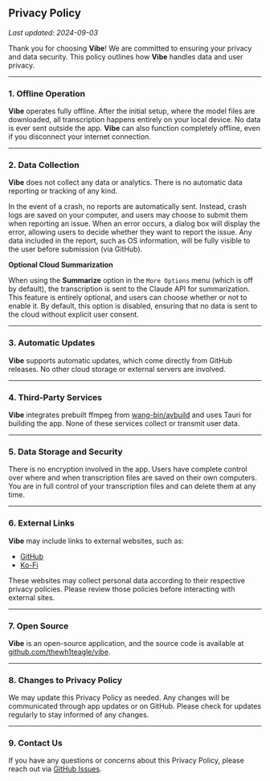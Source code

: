 ## Privacy Policy

_Last updated: 2024-09-03_

Thank you for choosing **Vibe**! We are committed to ensuring your privacy and data security. This policy outlines how **Vibe** handles data and user privacy.

---

### 1. Offline Operation

**Vibe** operates fully offline. After the initial setup, where the model files are downloaded, all transcription happens entirely on your local device. No data is ever sent outside the app. **Vibe** can also function completely offline, even if you disconnect your internet connection.

---

### 2. Data Collection

**Vibe** does not collect any data or analytics. There is no automatic data reporting or tracking of any kind.

In the event of a crash, no reports are automatically sent. Instead, crash logs are saved on your computer, and users may choose to submit them when reporting an issue. When an error occurs, a dialog box will display the error, allowing users to decide whether they want to report the issue. Any data included in the report, such as OS information, will be fully visible to the user before submission (via GitHub).

**Optional Cloud Summarization**

When using the **Summarize** option in the `More Options` menu (which is off by default), the transcription is sent to the Claude API for summarization. This feature is entirely optional, and users can choose whether or not to enable it. By default, this option is disabled, ensuring that no data is sent to the cloud without explicit user consent.

---

### 3. Automatic Updates

**Vibe** supports automatic updates, which come directly from GitHub releases. No other cloud storage or external servers are involved.

---

### 4. Third-Party Services

**Vibe** integrates prebuilt ffmpeg from [wang-bin/avbuild](https://github.com/wang-bin/avbuild) and uses Tauri for building the app. None of these services collect or transmit user data.

---

### 5. Data Storage and Security

There is no encryption involved in the app. Users have complete control over where and when transcription files are saved on their own computers. You are in full control of your transcription files and can delete them at any time.

---

### 6. External Links

**Vibe** may include links to external websites, such as:

-   [GitHub](https://github.com/thewh1teagle/vibe)
-   [Ko-Fi](https://ko-fi.com/thewh1teagle)

These websites may collect personal data according to their respective privacy policies. Please review those policies before interacting with external sites.

---

### 7. Open Source

**Vibe** is an open-source application, and the source code is available at [github.com/thewh1teagle/vibe](https://github.com/thewh1teagle/vibe).

---

### 8. Changes to Privacy Policy

We may update this Privacy Policy as needed. Any changes will be communicated through app updates or on GitHub. Please check for updates regularly to stay informed of any changes.

---

### 9. Contact Us

If you have any questions or concerns about this Privacy Policy, please reach out via [GitHub Issues](https://github.com/thewh1teagle/vibe/issues).
